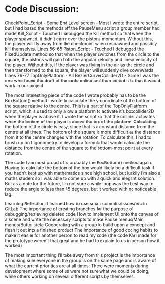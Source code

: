 # Code Discussion:

CheckPoint_Script - Some
End Level screen - Most
I wrote the entire script, but I had based the methods off the PauseMenu script a group member had made
Kill_Script - Touched
I debugged the Kill method so that when the player spawned, it didn’t carry over the pistons momentum. Without this, the player will fly away from the checkpoint when respawned and possibly kill themselves. Lines 56-65
Piston_Script - Touched
I debugged the FixedUpdate method so that when the player switches from the circle to the square, the pistons will gain both the angular velocity and linear velocity of the player. Without this, if the player was flying in the air as the circle and then transformed to the square, the player will suddenly dive downwards Lines 76-77
TopOnlyPlatform - All
BezierCurverCollider2D - Some
I was the one who found the draft of the code online and then edited it to that it would work in our project

The most interesting piece of the code I wrote probably has to be the BoxBottom() method I wrote to calculate the y-coordinate of the bottom of the square relative to the centre. This is a part of the TopOnlyPlatform script, which is used to only allow a platform to activate it’s boxcollider2D when the player is above it. I wrote the script so that the collider activates when the bottom of the player is above the top of the platform. Calculating the bottom of the circle is easy, since that is a constant distance from the centre at all times. The bottom of the square is more difficult as the distance from it to the centre changes with the rotation. To calculate this, I had to brush up on trigonometry to develop a formula that would calculate the distance from the centre of the square to the bottom-most point at every rotation.

The code I am most proud of is probably the BoxBottom() method again. Having to calculate the bottom of the box would likely be a difficult task if you hadn’t kept up with mathematics since high school, but luckily I’m also a maths student so I was able to come up with a quick and elegant solution. But as a note for the future, I’m not sure a while loop was the best way to reduce the angle to less than 45 degrees, but it worked with no noticeable lag.

Learning Reflection:
I learned how to use smart commits/issues/etc in GitLab
The importance of creating branches for the purpose of debugging/retrieving deleted code
How to implement UI onto the canvas of a scene and write the necessary scripts to make Pause menus/Main menus/Buttons/etc
Cooperating with a group to build upon a concept and flesh it out into a finished product
The importance of good coding habits to make it easier for another person to read my code (the code Karl made for the prototype weren’t that great and he had to explain to us in person how it worked)

The most important thing I’ll take away from this project is the importance of making sure everyone in the group is on the same page and is aware of what the current priorities are at all times. There were moments during development where some of us were not sure what we could be doing, while others working on several different scripts by themselves.
